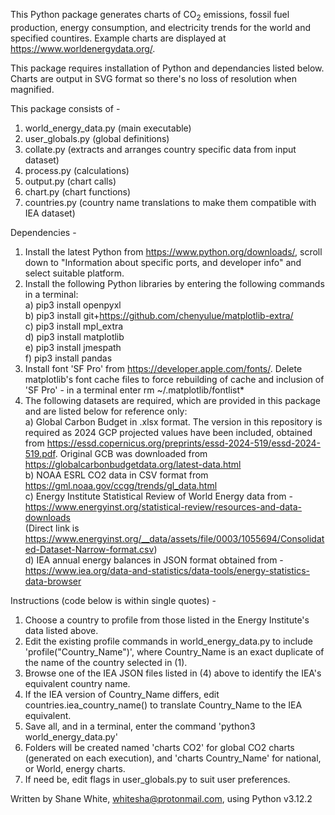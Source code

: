 This Python package generates charts of CO<sub>2</sub> emissions, fossil fuel production, energy consumption, and electricity trends for the world and specified countires. Example charts are displayed at https://www.worldenergydata.org/.

This package requires installation of Python and dependancies listed below. Charts are output in SVG format so there's no loss of resolution when magnified.

This package consists of -
1. world_energy_data.py (main executable)
2. user_globals.py (global definitions)
3. collate.py (extracts and arranges country specific data from input dataset)
4. process.py (calculations)
5. output.py (chart calls)
6. chart.py (chart functions)
7. countries.py (country name translations to make them compatible with IEA dataset)

Dependencies -
1. Install the latest Python from https://www.python.org/downloads/, scroll down to "Information about specific ports, 
and developer info" and select suitable platform.
2. Install the following Python libraries by entering the following commands in a terminal: <br>
a) pip3 install openpyxl<br>
b) pip3 install git+https://github.com/chenyulue/matplotlib-extra/<br>
c) pip3 install mpl_extra<br>
d) pip3 install matplotlib<br>
e) pip3 install jmespath<br>
f) pip3 install pandas<br>
3. Install font 'SF Pro' from  https://developer.apple.com/fonts/. Delete matplotlib's font cache files to force
rebuilding of cache and inclusion of 'SF Pro' - in a terminal enter rm ~/.matplotlib/fontlist*
4. The following datasets are required, which are provided in this package and are listed below for reference only:<br>
a) Global Carbon Budget in .xlsx format. The version in this repository is required as 2024 GCP projected values have 
been included, obtained from https://essd.copernicus.org/preprints/essd-2024-519/essd-2024-519.pdf. Original GCB was
downloaded from https://globalcarbonbudgetdata.org/latest-data.html<br>
b) NOAA ESRL CO2 data in CSV format from https://gml.noaa.gov/ccgg/trends/gl_data.html<br>
c) Energy Institute Statistical Review of World Energy data from -<br>
https://www.energyinst.org/statistical-review/resources-and-data-downloads<br>
(Direct link is https://www.energyinst.org/__data/assets/file/0003/1055694/Consolidated-Dataset-Narrow-format.csv)<br>
d) IEA annual energy balances in JSON format obtained from -<br>
   https://www.iea.org/data-and-statistics/data-tools/energy-statistics-data-browser<br>

Instructions (code below is within single quotes) -
1. Choose a country to profile from those listed in the Energy Institute's data listed above.
2. Edit the existing profile commands in world_energy_data.py to include 'profile("Country_Name")', 
where Country_Name is an exact duplicate of the name of the country selected in (1).
3. Browse one of the IEA JSON files listed in (4) above to identify the IEA's equivalent country name.
4. If the IEA version of Country_Name differs, edit countries.iea_country_name() to translate Country_Name to the 
IEA equivalent.
5. Save all, and in a terminal, enter the command 'python3 world_energy_data.py'
6. Folders will be created named 'charts CO2' for global CO2 charts (generated on each execution), and 
'charts Country_Name' for national, or World, energy charts.
7. If need be, edit flags in user_globals.py to suit user preferences.

Written by Shane White, whitesha@protonmail.com, using Python v3.12.2
